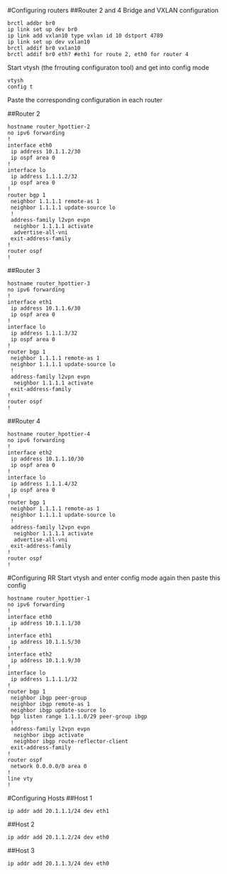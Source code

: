 #Configuring routers
##Router 2 and 4
Bridge and VXLAN configuration
```
brctl addbr br0
ip link set up dev br0
ip link add vxlan10 type vxlan id 10 dstport 4789
ip link set up dev vxlan10
brctl addif br0 vxlan10
brctl addif br0 eth? #eth1 for route 2, eth0 for router 4
```

Start vtysh (the frrouting configuraton tool) and get into config mode
```
vtysh
config t
```
Paste the corresponding configuration in each router

##Router 2
```
hostname router_hpottier-2
no ipv6 forwarding
!
interface eth0
 ip address 10.1.1.2/30
 ip ospf area 0
!
interface lo
 ip address 1.1.1.2/32
 ip ospf area 0
!
router bgp 1
 neighbor 1.1.1.1 remote-as 1
 neighbor 1.1.1.1 update-source lo
 !
 address-family l2vpn evpn
  neighbor 1.1.1.1 activate
  advertise-all-vni
 exit-address-family
!
router ospf
!
```

##Router 3
```
hostname router_hpottier-3
no ipv6 forwarding
!
interface eth1
 ip address 10.1.1.6/30
 ip ospf area 0
!
interface lo
 ip address 1.1.1.3/32
 ip ospf area 0
!
router bgp 1
 neighbor 1.1.1.1 remote-as 1
 neighbor 1.1.1.1 update-source lo
 !
 address-family l2vpn evpn
  neighbor 1.1.1.1 activate
 exit-address-family
!
router ospf
!
```

##Router 4
```
hostname router_hpottier-4
no ipv6 forwarding
!
interface eth2
 ip address 10.1.1.10/30
 ip ospf area 0
!
interface lo
 ip address 1.1.1.4/32
 ip ospf area 0
!
router bgp 1
 neighbor 1.1.1.1 remote-as 1
 neighbor 1.1.1.1 update-source lo
 !
 address-family l2vpn evpn
  neighbor 1.1.1.1 activate
  advertise-all-vni
 exit-address-family
!
router ospf
!
```

#Configuring RR
Start vtysh and enter config mode again then paste this config
```
hostname router_hpottier-1
no ipv6 forwarding
!
interface eth0
 ip address 10.1.1.1/30
!
interface eth1
 ip address 10.1.1.5/30
!
interface eth2
 ip address 10.1.1.9/30
!
interface lo
 ip address 1.1.1.1/32
!
router bgp 1
 neighbor ibgp peer-group
 neighbor ibgp remote-as 1
 neighbor ibgp update-source lo
 bgp listen range 1.1.1.0/29 peer-group ibgp
 !
 address-family l2vpn evpn
  neighbor ibgp activate
  neighbor ibgp route-reflector-client
 exit-address-family
!
router ospf
 network 0.0.0.0/0 area 0
!
line vty
!
```

#Configuring Hosts
##Host 1
```
ip addr add 20.1.1.1/24 dev eth1
```
##Host 2
```
ip addr add 20.1.1.2/24 dev eth0
```
##Host 3
```
ip addr add 20.1.1.3/24 dev eth0
```
